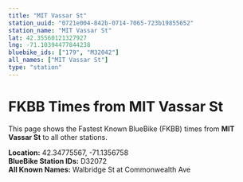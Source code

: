 ```yaml
---
title: "MIT Vassar St"
station_uuid: "0721e004-842b-0714-7065-723b19855652"
station_name: "MIT Vassar St"
lat: 42.35560121327927
lng: -71.10394477844238
bluebike_ids: ["179", "M32042"]
all_names: ["MIT Vassar St"]
type: "station"
---
```


# FKBB Times from MIT Vassar St

This page shows the Fastest Known BlueBike (FKBB) times from **MIT Vassar St** to all other stations.

**Location:** 42.34775567, -71.1356758  
**BlueBike Station IDs:** D32072  
**All Known Names:** Walbridge St at Commonwealth Ave

